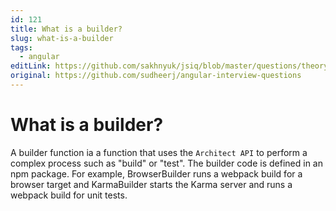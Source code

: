 ```yaml
---
id: 121
title: What is a builder?
slug: what-is-a-builder
tags:
  - angular
editLink: https://github.com/sakhnyuk/jsiq/blob/master/questions/theory/angular/121.md
original: https://github.com/sudheerj/angular-interview-questions
---
```


# What is a builder?

A builder function ia a function that uses the `Architect API` to perform a complex process such as "build" or "test". The builder code is defined in an npm package. For example, BrowserBuilder runs a webpack build for a browser target and KarmaBuilder starts the Karma server and runs a webpack build for unit tests.